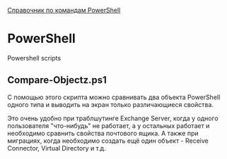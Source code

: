 [Справочник по командам PowerShell](https://github.com/pnagaev/PowerShell/wiki)

# PowerShell
Powershell scripts

## Compare-Objectz.ps1

С помощью этого скрипта можно сравнивать два объекта PowerShell одного типа и выводить на экран только различающиеся свойства.

Это очень удобно при траблшутинге Exchange Server, когда у одного пользователя "что-нибудь" не работает, а у остальных работает и необходимо сравнить свойства почтового ящика.
А также при миграциях, когда необходимо создать ещё один объект - Receive Connector, Virtual Directory и т.д.

